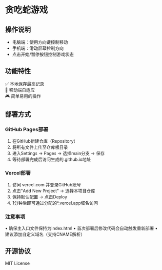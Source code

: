 # 贪吃蛇游戏

## 操作说明
- 电脑端：使用方向键控制移动
- 手机端：滑动屏幕控制方向
- 点击开始/暂停按钮控制游戏状态

## 功能特性
✅ 本地保存最高记录  
📱 移动端自适应  
🎮 简单易用的操作

## 部署方式
### GitHub Pages部署
1. 在GitHub新建仓库（Repository）
2. 将所有文件上传至仓库根目录
3. 进入Settings → Pages → 选择main分支 → 保存
4. 等待部署完成后访问生成的.github.io地址

### Vercel部署
1. 访问 vercel.com 并登录GitHub账号
2. 点击"Add New Project" → 选择本项目仓库
3. 保持默认配置 → 点击Deploy
4. 1分钟后即可通过分配的*.vercel.app域名访问

### 注意事项
• 确保主入口文件保持为index.html
• 首次部署后修改代码会自动触发重新部署
• 建议添加自定义域名（支持CNAME解析）

## 开源协议
MIT License